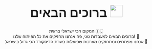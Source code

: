 <!-- Welcome Text -->
<div align="center">
<h1 style="font-size:40px">ברוכים הבאים <img src="https://media.giphy.com/media/hvRJCLFzcasrR4ia7z/giphy.gif" width="40">
</h1>
<p align="center">
  
המקום הכי ישראלי ברשת 🇮🇱\
ברוכים הבאים למעבדות טגי, פה אנחנו מחזיקים את כל הפיתוח שלנו! 🦆\
אנחנו מפתחים ומתחזקים מערכות שפועלות בשרת הדיסקורד הכי גדול בישראל 🚀

</p>
